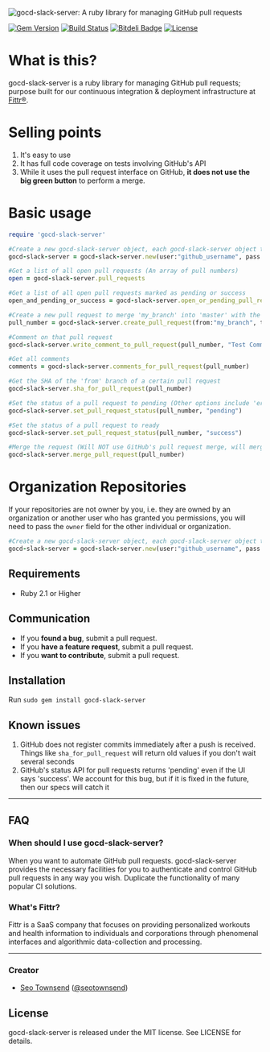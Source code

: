![gocd-slack-server: A ruby library for managing GitHub pull requests](https://raw.githubusercontent.com/sotownsend/gocd-slack-server/master/logo.png)

[![Gem Version](https://badge.fury.io/rb/gocd-slack-server.svg)](http://badge.fury.io/rb/gocd-slack-server)
[![Build Status](https://travis-ci.org/sotownsend/gocd-slack-server.svg?branch=master)](https://travis-ci.org/sotownsend/gocd-slack-server)
[![Bitdeli Badge](https://d2weczhvl823v0.cloudfront.net/sotownsend/gocd-slack-server/trend.png)](https://bitdeli.com/free "Bitdeli Badge")
[![License](http://img.shields.io/badge/license-MIT-green.svg?style=flat)](https://github.com/sotownsend/gocd-slack-server/blob/master/LICENSE)

# What is this?
gocd-slack-server is a ruby library for managing GitHub pull requests; purpose built for our continuous integration & deployment infrastructure at [Fittr®](http://www.fittr.com).

# Selling points
1.  It's easy to use
2.  It has full code coverage on tests involving GitHub's API
3.  While it uses the pull request interface on GitHub, **it does not use the big green button** to perform a merge.

# Basic usage
```ruby
require 'gocd-slack-server'

#Create a new gocd-slack-server object, each gocd-slack-server object targets (1) repository.
gocd-slack-server = gocd-slack-server.new(user:"github_username", pass:"github_password", repo:"my_repository")

#Get a list of all open pull requests (An array of pull numbers)
open = gocd-slack-server.pull_requests

#Get a list of all open pull requests marked as pending or success
open_and_pending_or_success = gocd-slack-server.open_or_pending_pull_requests

#Create a new pull request to merge 'my_branch' into 'master' with the title 'My pull request' and the message 'Hey XXX...'
pull_number = gocd-slack-server.create_pull_request(from:"my_branch", to:"master", subject:"My pull request", message:"Hey XXXX, can you merge this for me?")

#Comment on that pull request
gocd-slack-server.write_comment_to_pull_request(pull_number, "Test Comment")

#Get all comments
comments = gocd-slack-server.comments_for_pull_request(pull_number)

#Get the SHA of the 'from' branch of a certain pull request
gocd-slack-server.sha_for_pull_request(pull_number)

#Set the status of a pull request to pending (Other options include 'error', 'failed', and 'success')
gocd-slack-server.set_pull_request_status(pull_number, "pending")

#Set the status of a pull request to ready
gocd-slack-server.set_pull_request_status(pull_number, "success")

#Merge the request (Will NOT use GitHub's pull request merge, will merge commits into history as-is)
gocd-slack-server.merge_pull_request(pull_number)
```

# Organization Repositories
If your repositories are not owner by you, i.e. they are owned by an organization or another user who has granted you permissions, you will need to
pass the `owner` field for the other individual or organization.

```ruby
#Create a new gocd-slack-server object, each gocd-slack-server object targets (1) repository in an organization.
gocd-slack-server = gocd-slack-server.new(user:"github_username", pass:"github_password", repo:"my_repository", owner:"my_organization")

```

## Requirements

- Ruby 2.1 or Higher

## Communication

- If you **found a bug**, submit a pull request.
- If you **have a feature request**, submit a pull request.
- If you **want to contribute**, submit a pull request.

## Installation

Run `sudo gem install gocd-slack-server`

## Known issues

1. GitHub does not register commits immediately after a push is received. Things like `sha_for_pull_request` will return old values if you don't wait
   several seconds
2. GitHub's status API for pull requests returns 'pending' even if the UI says 'success'. We account for this bug, but if it is fixed in the future,
   then our specs will catch it

---

## FAQ

### When should I use gocd-slack-server?

When you want to automate GitHub pull requests.  gocd-slack-server provides the necessary facilities for you to authenticate and control GitHub pull requests in
any way you wish.  Duplicate the functionality of many popular CI solutions.

### What's Fittr?

Fittr is a SaaS company that focuses on providing personalized workouts and health information to individuals and corporations through phenomenal interfaces and algorithmic data-collection and processing.

* * *

### Creator

- [Seo Townsend](http://github.com/sotownsend) ([@seotownsend](https://twitter.com/seotownsend))

## License

gocd-slack-server is released under the MIT license. See LICENSE for details.
